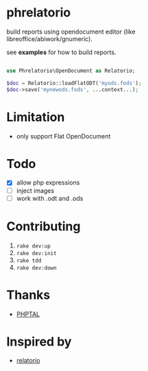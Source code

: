 # phrelatorio

build reports using opendocument editor (like libreoffice/abiwork/gnumeric).

see **examples** for how to build reports.

~~~php

use Phrelatorio\OpenDocument as Relatorio;

$doc = Relatorio::loadFlatODT('myods.fods');
$doc->save('mynewods.fods', ...context...);

~~~

# Limitation

- only support Flat OpenDocument

# Todo

- [x] allow php expressions
- [ ] inject images
- [ ] work with .odt and .ods

# Contributing

1. `rake dev:up`
2. `rake dev:init`
3. `rake tdd`
4. `rake dev:down`

# Thanks

* [PHPTAL](https://phptal.org/)

# Inspired by

* [relatorio](https://hg.tryton.org/relatorio/file/tip/README)
